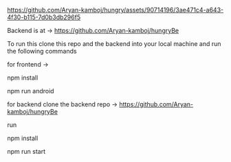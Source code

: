 


https://github.com/Aryan-kamboj/hungry/assets/90714196/3ae471c4-a643-4f30-b115-7d0b3db296f5


Backend is at -> https://github.com/Aryan-kamboj/hungryBe

To run this clone this repo and the backend into your local machine and run the following commands

for frontend ->

npm install

npm run android

for backend clone the backend repo -> https://github.com/Aryan-kamboj/hungryBe

run 

npm install 

npm run start

